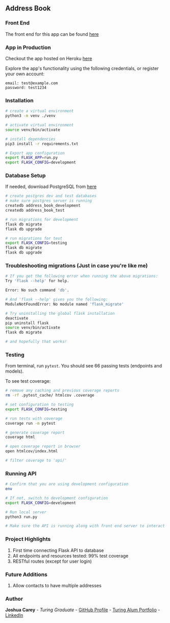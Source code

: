 ## Address Book 

### Front End 
The front end for this app can be found [here](https://github.com/jdcarey128/address-book-front-end)

### App in Production 
Checkout the app hosted on Heroku [here](https://address-book-frontend-lt.herokuapp.com/login)

Explore the app's functionality using the following credentials, or register your own account:  
```
email: test@example.com
password: test1234
```

### Installation 
```zsh
# create a virtual environment 
python3 -m venv ./venv

# activate virtual environment 
source venv/bin/activate

# install dependencies 
pip3 install -r requirements.txt

# Export app configuration
export FLASK_APP=run.py
export FLASK_CONFIG=development
```

### Database Setup 
If needed, download PostgreSQL from [here](https://www.postgresql.org/download/)
```zsh
# create postgres dev and test databases
# make sure postgres server is running 
createdb address_book_development
createdb address_book_test

# run migrations for development 
flask db migrate 
flask db upgrade

# run migrations for test 
export FLASK_CONFIG=testing
flask db migrate 
flask db upgrade
```
### Troubleshooting migrations (Just in case you're like me)
```zsh
# If you get the following error when running the above migrations:
Try 'flask --help' for help.

Error: No such command 'db'.

# And 'flask --help' gives you the following: 
ModuleNotFoundError: No module named 'flask_migrate'

# Try uninstalling the global flask installation 
deactivate 
pip uninstall flask 
source venv/bin/activate 
flask db migrate 

# and hopefully that works!
```

### Testing 
From terminal, run `pytest`. You should see 66 passing tests (endpoints and models). 

To see test coverage: 
```zsh
# remove any caching and previous coverage reports 
rm -rf .pytest_cache/ htmlcov .coverage 

# set configuration to testing 
export FLASK_CONFIG=testing 

# run tests with coverage 
coverage run -m pytest 

# generate coverage report 
coverage html 

# open coverage report in browser 
open htmlcov/index.html 

# filter coverage to 'api/'
```

### Running API 
```zsh
# Confirm that you are using development configuration 
env 

# If not, switch to development configuration
export FLASK_CONFIG=development

# Run local server 
python3 run.py

# Make sure the API is running along with front end server to interact with the app. 
```

### Project Highlights 
1. First time connecting Flask API to database 
1. All endpoints and resources tested: 99% test coverage
1. RESTful routes (except for user login)

### Future Additions
1. Allow contacts to have multiple addresses

### Author
**Joshua Carey** - *Turing Graduate* - [GitHub Profile](https://github.com/jdcarey128) - [Turing Alum Portfolio](https://terminal.turing.edu/profiles/595) - [LinkedIn](https://www.linkedin.com/in/carey-joshua/)
